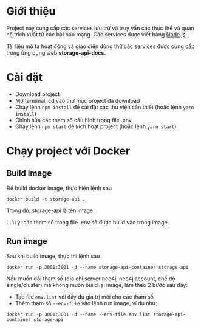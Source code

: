 # Giới thiệu

Project này cung cấp các services lưu trữ và truy vấn các thực thể và quan hệ trích xuất từ các bài báo mạng. Các services được viết bằng [Node.js](https://nodejs.org/en).

Tài liệu mô tả hoạt động và giao diện dùng thử các services được cung cấp trong ứng dụng web **storage-api-docs**.

# Cài đặt
- Download project
- Mở terminal, cd vào thư mục project đã download
- Chạy lệnh `npm install` để cài đặt các thư viện cần thiết (hoặc lệnh `yarn install`)
- Chỉnh sửa các tham số cấu hình trong file .env
- Chạy lệnh `npm start` để kích hoạt project (hoặc lệnh `yarn start`)

# Chạy project với Docker

## Build image
Để build docker image, thực hiện lệnh sau
```
docker build -t storage-api .
```
Trong đó, storage-api là tên image.

Lưu ý: các tham số trong file .env sẽ được build vào trong image.


## Run image
Sau khi build image, thực thi lệnh sau
```
docker run -p 3001:3001 -d --name storage-api-container storage-api
```

Nếu muốn đổi tham số (địa chỉ server neo4j, neo4j account, chế độ single/cluster) mà không muốn build lại image, làm theo 2 bước sau đây:

* Tạo file ```env.list``` với đầy đủ giá trị mới cho các tham số<br>
* Thêm tham số ```--env-file``` vào lệnh run image, ví dụ như:
```
docker run -p 3001:3001 -d --name --env-file env.list storage-api-container storage-api
```
